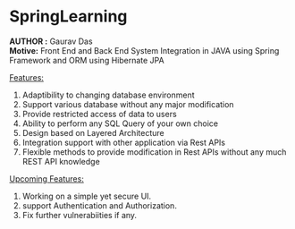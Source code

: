 # SpringLearning
<b>AUTHOR :</b> Gaurav Das<br/>
<b>Motive:</b> Front End and Back End System Integration in JAVA using Spring Framework and ORM using Hibernate JPA<br/>

<ins>Features:</ins><br/>
  1. Adaptibility to changing database environment<br/>
  2. Support various database without any major modification<br/>
  3. Provide restricted access of data to users<br/>
  4. Ability to perform any SQL Query of your own choice<br/>
  5. Design based on Layered Architecture<br/>
  6. Integration support with other application via Rest APIs<br/>
  7. Flexible methods to provide modification in Rest APIs without any much REST API knowledge<br/>

<ins>
Upcoming Features:</ins><br/>

  1. Working on a simple yet secure UI.<br/>
  2. support Authentication and Authorization.<br/>
  3. Fix further vulnerabiities if any.<br/>
